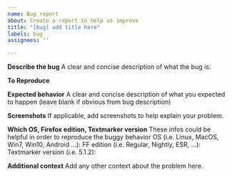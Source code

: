 ```yaml
---
name: Bug report
about: Create a report to help us improve
title: "[bug] add title here"
labels: bug
assignees: ''

---
```


**Describe the bug**
A clear and concise description of what the bug is.

**To Reproduce**

**Expected behavior**
A clear and concise description of what you expected to happen (leave blank if obvious from bug description)

**Screenshots**
If applicable, add screenshots to help explain your problem.

**Which OS, Firefox edition, Textmarker version**
These infos could be helpful in order to reproduce the buggy behavior
OS (i.e. Linux, MacOS, Win7, Win10, Android ...):
FF edition (i.e. Regular, Nightly, ESR, ...):
Textmarker version (i.e. 5.1.2):

**Additional context**
Add any other context about the problem here.
